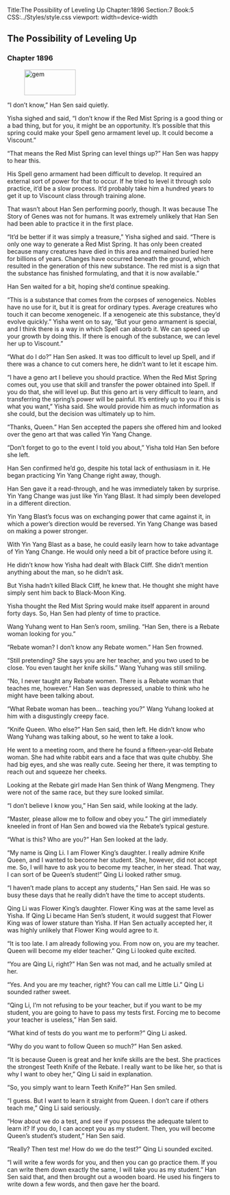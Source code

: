 Title:The Possibility of Leveling Up 
Chapter:1896 
Section:7 
Book:5 
CSS:../Styles/style.css 
viewport: width=device-width
  
## The Possibility of Leveling Up
### Chapter 1896
  
<figure>
	<img src="../Images/gem.gif" alt="gem" id="gem" width="120" height="60" />
</figure>
  

  
“I don’t know,” Han Sen said quietly.

Yisha sighed and said, “I don’t know if the Red Mist Spring is a good thing or a bad thing, but for you, it might be an opportunity. It’s possible that this spring could make your Spell geno armament level up. It could become a Viscount.”

“That means the Red Mist Spring can level things up?” Han Sen was happy to hear this.

His Spell geno armament had been difficult to develop. It required an external sort of power for that to occur. If he tried to level it through solo practice, it’d be a slow process. It’d probably take him a hundred years to get it up to Viscount class through training alone.

That wasn’t about Han Sen performing poorly, though. It was because The Story of Genes was not for humans. It was extremely unlikely that Han Sen had been able to practice it in the first place.

“It’d be better if it was simply a treasure,” Yisha sighed and said. “There is only one way to generate a Red Mist Spring. It has only been created because many creatures have died in this area and remained buried here for billions of years. Changes have occurred beneath the ground, which resulted in the generation of this new substance. The red mist is a sign that the substance has finished formulating, and that it is now available.”

Han Sen waited for a bit, hoping she’d continue speaking.

“This is a substance that comes from the corpses of xenogeneics. Nobles have no use for it, but it is great for ordinary types. Average creatures who touch it can become xenogeneic. If a xenogeneic ate this substance, they’d evolve quickly.” Yisha went on to say, “But your geno armament is special, and I think there is a way in which Spell can absorb it. We can speed up your growth by doing this. If there is enough of the substance, we can level her up to Viscount.”

“What do I do?” Han Sen asked. It was too difficult to level up Spell, and if there was a chance to cut comers here, he didn’t want to let it escape him.

“I have a geno art I believe you should practice. When the Red Mist Spring comes out, you use that skill and transfer the power obtained into Spell. If you do that, she will level up. But this geno art is very difficult to learn, and transferring the spring’s power will be painful. It’s entirely up to you if this is what you want,” Yisha said. She would provide him as much information as she could, but the decision was ultimately up to him.

“Thanks, Queen.” Han Sen accepted the papers she offered him and looked over the geno art that was called Yin Yang Change.

“Don’t forget to go to the event I told you about,” Yisha told Han Sen before she left.

Han Sen confirmed he’d go, despite his total lack of enthusiasm in it. He began practicing Yin Yang Change right away, though.

Han Sen gave it a read-through, and he was immediately taken by surprise. Yin Yang Change was just like Yin Yang Blast. It had simply been developed in a different direction.

Yin Yang Blast’s focus was on exchanging power that came against it, in which a power’s direction would be reversed. Yin Yang Change was based on making a power stronger.

With Yin Yang Blast as a base, he could easily learn how to take advantage of Yin Yang Change. He would only need a bit of practice before using it.

He didn’t know how Yisha had dealt with Black Cliff. She didn’t mention anything about the man, so he didn’t ask.

But Yisha hadn’t killed Black Cliff, he knew that. He thought she might have simply sent him back to Black-Moon King.

Yisha thought the Red Mist Spring would make itself apparent in around forty days. So, Han Sen had plenty of time to practice.

Wang Yuhang went to Han Sen’s room, smiling. “Han Sen, there is a Rebate woman looking for you.”

“Rebate woman? I don’t know any Rebate women.” Han Sen frowned.

“Still pretending? She says you are her teacher, and you two used to be close. You even taught her knife skills.” Wang Yuhang was still smiling.

“No, I never taught any Rebate women. There is a Rebate woman that teaches me, however.” Han Sen was depressed, unable to think who he might have been talking about.

“What Rebate woman has been… teaching you?” Wang Yuhang looked at him with a disgustingly creepy face.

“Knife Queen. Who else?” Han Sen said, then left. He didn’t know who Wang Yuhang was talking about, so he went to take a look.

He went to a meeting room, and there he found a fifteen-year-old Rebate woman. She had white rabbit ears and a face that was quite chubby. She had big eyes, and she was really cute. Seeing her there, it was tempting to reach out and squeeze her cheeks.

Looking at the Rebate girl made Han Sen think of Wang Mengmeng. They were not of the same race, but they sure looked similar.

“I don’t believe I know you,” Han Sen said, while looking at the lady.

“Master, please allow me to follow and obey you.” The girl immediately kneeled in front of Han Sen and bowed via the Rebate’s typical gesture.

“What is this? Who are you?” Han Sen looked at the lady.

“My name is Qing Li. I am Flower King’s daughter. I really admire Knife Queen, and I wanted to become her student. She, however, did not accept me. So, I will have to ask you to become my teacher, in her stead. That way, I can sort of be Queen’s student!” Qing Li looked rather smug.

“I haven’t made plans to accept any students,” Han Sen said. He was so busy these days that he really didn’t have the time to accept students.

Qing Li was Flower King’s daughter. Flower King was at the same level as Yisha. If Qing Li became Han Sen’s student, it would suggest that Flower King was of lower stature than Yisha. If Han Sen actually accepted her, it was highly unlikely that Flower King would agree to it.

“It is too late. I am already following you. From now on, you are my teacher. Queen will become my elder teacher.” Qing Li looked quite excited.

“You are Qing Li, right?” Han Sen was not mad, and he actually smiled at her.

“Yes. And you are my teacher, right? You can call me Little Li.” Qing Li sounded rather sweet.

“Qing Li, I’m not refusing to be your teacher, but if you want to be my student, you are going to have to pass my tests first. Forcing me to become your teacher is useless,” Han Sen said.

“What kind of tests do you want me to perform?” Qing Li asked.

“Why do you want to follow Queen so much?” Han Sen asked.

“It is because Queen is great and her knife skills are the best. She practices the strongest Teeth Knife of the Rebate. I really want to be like her, so that is why I want to obey her,” Qing Li said in explanation.

“So, you simply want to learn Teeth Knife?” Han Sen smiled.

“I guess. But I want to learn it straight from Queen. I don’t care if others teach me,” Qing Li said seriously.

“How about we do a test, and see if you possess the adequate talent to learn it? If you do, I can accept you as my student. Then, you will become Queen’s student’s student,” Han Sen said.

“Really? Then test me! How do we do the test?” Qing Li sounded excited.

“I will write a few words for you, and then you can go practice them. If you can write them down exactly the same, I will take you as my student.” Han Sen said that, and then brought out a wooden board. He used his fingers to write down a few words, and then gave her the board.